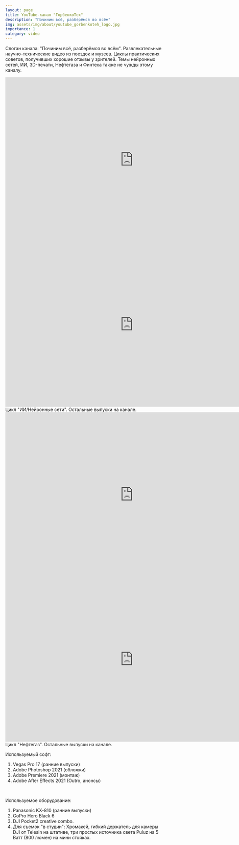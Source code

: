 ```yaml
---
layout: page
title: YouTube-канал "ГорбенкоТех"
description: "Починим всё, разберёмся во всём"
img: assets/img/about/youtube_gorbenkoteh_logo.jpg
importance: 1
category: video
---
```


Слоган канала: "Починим всё, разберёмся во всём".
Развлекательные  научно-технические видео из поездок и музеев.
Циклы практических советов, получивших хорошие отзывы у зрителей.
Темы нейронных сетей, ИИ, 3D-печати, Нефтегаза и Финтеха также не чужды этому каналу.


<div class="row">
    <div class="col-sm mt-3 mt-md-0">
      <iframe width="800" height="515" src="https://www.youtube.com/embed/qCekbea6cVU?si=VQsUbV8nWifQW_Qd" title="YouTube video player" frameborder="0" allow="accelerometer; autoplay; clipboard-write; encrypted-media; gyroscope; picture-in-picture; web-share" allowfullscreen></iframe>
    </div>
    <div class="col-sm mt-3 mt-md-0">
       <iframe width="800" height="515" src="https://www.youtube.com/embed/Ff2cRxO-o8s?si=aB7rWyZAjSwUPjx3" title="YouTube video player" frameborder="0" allow="accelerometer; autoplay; clipboard-write; encrypted-media; gyroscope; picture-in-picture; web-share" allowfullscreen></iframe>
    </div>
</div>

<div class="caption">
   Цикл "ИИ/Нейронные сети". Остальные выпуски на канале.
</div>

<div class="row">
    <div class="col-sm mt-3 mt-md-0">
      <iframe width="800" height="515" src="https://www.youtube.com/embed/rcwhX1Dckic?si=FCnSkFtf4-AXH_D_" title="YouTube video player" frameborder="0" allow="accelerometer; autoplay; clipboard-write; encrypted-media; gyroscope; picture-in-picture; web-share" allowfullscreen></iframe>
    </div>
    <div class="col-sm mt-3 mt-md-0">
       <iframe width="800" height="515" src="https://www.youtube.com/embed/wGrLnJd2OBQ?si=uZCniqIv4p1z5Y7D" title="YouTube video player" frameborder="0" allow="accelerometer; autoplay; clipboard-write; encrypted-media; gyroscope; picture-in-picture; web-share" allowfullscreen></iframe>
    </div>
</div>
<div class="caption">
   Цикл "Нефтегаз". Остальные выпуски на канале.
</div>

Используемый софт:
1. Vegas Pro 17 (ранние выпуски)
2. Adobe Photoshop 2021 (обложки)
3. Adobe Premiere 2021 (монтаж)
4. Adobe After Effects 2021  (Outro, анонсы)

<br/>

Используемое оборудование:
1. Panasonic KX-810 (ранние выпуски) 
2. GoPro Hero Black 6
3. DJI Pocket2 creative combo.
4. Для съемок "в студии": Хромакей, гибкий держатель для камеры DJI от Telesin на штативе, три простых источника света Puluz на 5 Ватт (800 люмен) на мини стойках.


